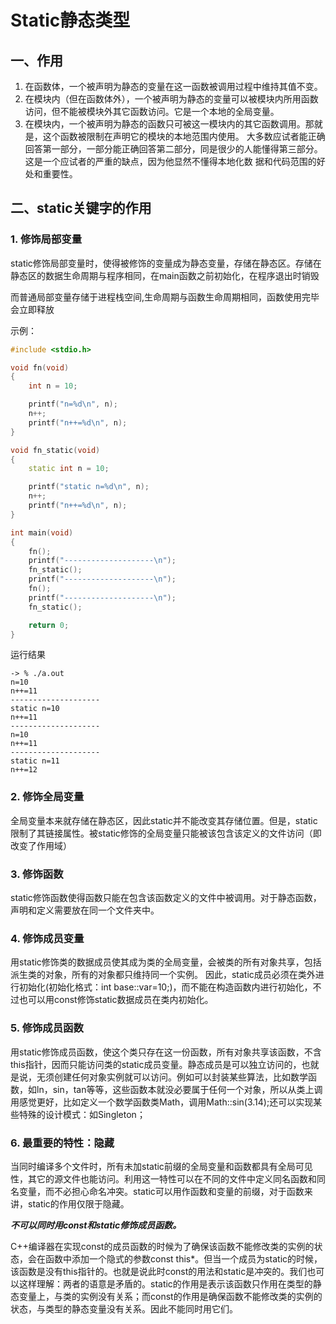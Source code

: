 # Static静态类型

## 一、作用

1. 在函数体，一个被声明为静态的变量在这一函数被调用过程中维持其值不变。
2. 在模块内（但在函数体外），一个被声明为静态的变量可以被模块内所用函数访问，但不能被模块外其它函数访问。它是一个本地的全局变量。
3. 在模块内，一个被声明为静态的函数只可被这一模块内的其它函数调用。那就是，这个函数被限制在声明它的模块的本地范围内使用。 大多数应试者能正确回答第一部分，一部分能正确回答第二部分，同是很少的人能懂得第三部分。这是一个应试者的严重的缺点，因为他显然不懂得本地化数 据和代码范围的好处和重要性。 

## 二、static关键字的作用 

### 1. 修饰局部变量

static修饰局部变量时，使得被修饰的变量成为静态变量，存储在静态区。存储在静态区的数据生命周期与程序相同，在main函数之前初始化，在程序退出时销毁

而普通局部变量存储于进程栈空间,生命周期与函数生命周期相同，函数使用完毕会立即释放

示例：

```c++
#include <stdio.h>

void fn(void)
{
    int n = 10;

    printf("n=%d\n", n);
    n++;
    printf("n++=%d\n", n);
}

void fn_static(void)
{
    static int n = 10;

    printf("static n=%d\n", n);
    n++;
    printf("n++=%d\n", n);
}

int main(void)
{
    fn();
    printf("--------------------\n");
    fn_static();
    printf("--------------------\n");
    fn();
    printf("--------------------\n");
    fn_static();

    return 0;
}
```

运行结果

```
-> % ./a.out 
n=10
n++=11
--------------------
static n=10
n++=11
--------------------
n=10
n++=11
--------------------
static n=11
n++=12
```

### 2. 修饰全局变量

全局变量本来就存储在静态区，因此static并不能改变其存储位置。但是，static限制了其链接属性。被static修饰的全局变量只能被该包含该定义的文件访问（即改变了作用域）

### 3. 修饰函数

static修饰函数使得函数只能在包含该函数定义的文件中被调用。对于静态函数，声明和定义需要放在同一个文件夹中。

### 4. 修饰成员变量

用static修饰类的数据成员使其成为类的全局变量，会被类的所有对象共享，包括派生类的对象，所有的对象都只维持同一个实例。 因此，static成员必须在类外进行初始化(初始化格式：int base::var=10;)，而不能在构造函数内进行初始化，不过也可以用const修饰static数据成员在类内初始化。

### 5. 修饰成员函数

用static修饰成员函数，使这个类只存在这一份函数，所有对象共享该函数，不含this指针，因而只能访问类的static成员变量。静态成员是可以独立访问的，也就是说，无须创建任何对象实例就可以访问。例如可以封装某些算法，比如数学函数，如ln，sin，tan等等，这些函数本就没必要属于任何一个对象，所以从类上调用感觉更好，比如定义一个数学函数类Math，调用Math::sin(3.14);还可以实现某些特殊的设计模式：如Singleton；

### 6. 最重要的特性：隐藏

当同时编译多个文件时，所有未加static前缀的全局变量和函数都具有全局可见性，其它的源文件也能访问。利用这一特性可以在不同的文件中定义同名函数和同名变量，而不必担心命名冲突。static可以用作函数和变量的前缀，对于函数来讲，static的作用仅限于隐藏。

***不可以同时用const和static修饰成员函数。***

C++编译器在实现const的成员函数的时候为了确保该函数不能修改类的实例的状态，会在函数中添加一个隐式的参数const this*。但当一个成员为static的时候，该函数是没有this指针的。也就是说此时const的用法和static是冲突的。我们也可以这样理解：两者的语意是矛盾的。static的作用是表示该函数只作用在类型的静态变量上，与类的实例没有关系；而const的作用是确保函数不能修改类的实例的状态，与类型的静态变量没有关系。因此不能同时用它们。

